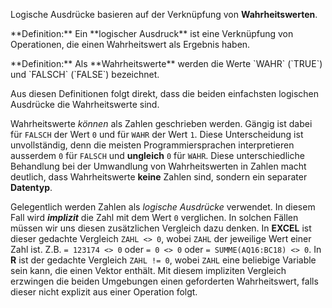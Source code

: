Logische Ausdrücke basieren auf der Verknüpfung von **Wahrheitswerten**.

<p class="alert alert-primary" markdown="1">
**Definition:** Ein **logischer Ausdruck** ist eine Verknüpfung von Operationen, die einen Wahrheitswert als Ergebnis haben.
</p>

<p class="alert alert-primary" markdown="1">
**Definition:** Als **Wahrheitswerte** werden die Werte `WAHR` (`TRUE`) und `FALSCH` (`FALSE`) bezeichnet. 
</p>

Aus diesen Definitionen folgt direkt, dass die beiden einfachsten logischen Ausdrücke die Wahrheitswerte sind.

Wahrheitswerte *können* als Zahlen geschrieben werden. Gängig ist dabei für `FALSCH` der Wert `0` und für `WAHR` der Wert `1`. Diese Unterscheidung ist unvollständig, denn die meisten Programmiersprachen interpretieren ausserdem `0` für `FALSCH` und **ungleich** `0` für `WAHR`. Diese unterschiedliche Behandlung bei der Umwandlung von Wahrheitswerten in Zahlen macht deutlich, dass Wahrheitswerte **keine** Zahlen sind, sondern ein separater **Datentyp**. 

Gelegentlich werden Zahlen als *logische Ausdrücke* verwendet. In diesem Fall wird ***implizit*** die Zahl mit dem Wert `0` verglichen. In solchen Fällen müssen wir uns diesen zusätzlichen Vergleich dazu denken. In **EXCEL** ist dieser gedachte Vergleich `ZAHL <> 0`, wobei `ZAHL` der jeweilige Wert einer Zahl ist. Z.B. `= 123174 <> 0`  oder `= 0 <> 0` oder `= SUMME(AQ16:BC18) <> 0`.  In **R** ist der gedachte Vergleich `ZAHL != 0`, wobei `ZAHL` eine beliebige Variable sein kann, die einen Vektor enthält. Mit diesem impliziten Vergleich erzwingen die beiden Umgebungen einen geforderten Wahrheitswert, falls dieser nicht explizit aus einer Operation folgt. 

$$ $$